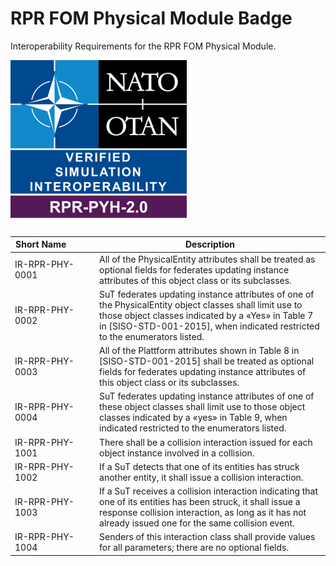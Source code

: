 # RPR FOM Physical Module Badge

Interoperability Requirements for the RPR FOM Physical Module. 

![RPR-PHY-2.0.png](images/RPR-PHY-2.0.png)

| Short&nbsp;Name&nbsp;&nbsp;&nbsp;&nbsp;&nbsp;&nbsp;&nbsp;&nbsp;&nbsp;&nbsp; | Description |
| ---------- | ----------- |
| IR-RPR-PHY-0001 | All of the PhysicalEntity attributes shall be treated as optional fields for federates updating instance attributes of this object class or its subclasses. |
| IR-RPR-PHY-0002 | SuT federates updating instance attributes of one of the PhysicalEntity object classes shall limit use to those object classes indicated by a «Yes» in Table 7 in [SISO-STD-001-2015], when indicated restricted to the enumerators listed. |
| IR-RPR-PHY-0003 | All of the Plattform attributes shown in Table 8 in [SISO-STD-001-2015] shall be treated as optional fields for federates updating instance attributes of this object class or its subclasses. |
| IR-RPR-PHY-0004 | SuT federates updating instance attributes of one of these object classes shall limit use to those object classes indicated by a «yes» in Table 9, when indicated restricted to the enumerators listed. |
| IR-RPR-PHY-1001 | There shall be a collision interaction issued for each object instance involved in a collision. |
| IR-RPR-PHY-1002 | If a SuT detects that one of its entities has struck another entity, it shall issue a collision interaction. |
| IR-RPR-PHY-1003 | If a SuT receives a collision interaction indicating that one of its entities has been struck, it shall issue a response collision interaction, as long as it has not already issued one for the same collision event. |
| IR-RPR-PHY-1004 | Senders of this interaction class shall provide values for all parameters; there are no optional fields. |
